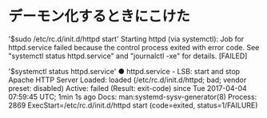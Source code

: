# デーモン化するときにこけた

'$sudo /etc/rc.d/init.d/httpd start'
Starting httpd (via systemctl):  Job for httpd.service failed because the control process exited with error code. See "systemctl status httpd.service" and "journalctl -xe" for details.
                                                           [FAILED]

'$systemctl status httpd.service'
● httpd.service - LSB: start and stop Apache HTTP Server
   Loaded: loaded (/etc/rc.d/init.d/httpd; bad; vendor preset: disabled)
   Active: failed (Result: exit-code) since Tue 2017-04-04 07:59:45 UTC; 1min 1s ago
     Docs: man:systemd-sysv-generator(8)
  Process: 2869 ExecStart=/etc/rc.d/init.d/httpd start (code=exited, status=1/FAILURE)
